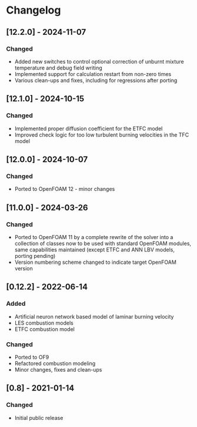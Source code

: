 # Changelog

## [12.2.0] - 2024-11-07
### Changed
- Added new switches to control optional correction of unburnt mixture temperature and debug field writing
- Implemented support for calculation restart from non-zero times
- Various clean-ups and fixes, including for regressions after porting

## [12.1.0] - 2024-10-15
### Changed
- Implemented proper diffusion coefficient for the ETFC model
- Improved check logic for too low turbulent burning velocities in the TFC model

## [12.0.0] - 2024-10-07
### Changed
- Ported to OpenFOAM 12 - minor changes

## [11.0.0] - 2024-03-26
### Changed
- Ported to OpenFOAM 11 by a complete rewrite of the solver into a collection of classes now to be used with standard OpenFOAM modules, same capabilities maintained (except ETFC and ANN LBV models, porting pending)
- Version numbering scheme changed to indicate target OpenFOAM version

## [0.12.2] - 2022-06-14
### Added
- Artificial neuron network based model of laminar burning velocity
- LES combustion models
- ETFC combustion model
### Changed
- Ported to OF9
- Refactored combustion modeling
- Minor changes, fixes and clean-ups

## [0.8] - 2021-01-14
### Changed
- Initial public release
